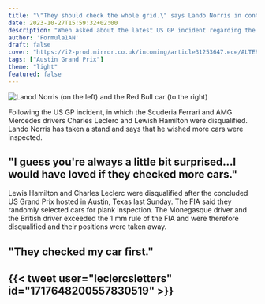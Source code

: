 ```yaml
---
title: "\"They should check the whole grid.\" says Lando Norris in context of the US GP incident"
date: 2023-10-27T15:59:32+02:00
description: "When asked about the latest US GP incident regarding the disqualification of Lewis Hamilton and Charles Leclerc, Norris says: \"If more than 50% of the cars are deemed illegal, they should check the whole grid\"."
author: 'Formula1AN'
draft: false
cover: "https://i2-prod.mirror.co.uk/incoming/article31253647.ece/ALTERNATES/s1200/0_Lando-Norris-Max-Verstappen-COTA-main-AP-GETTY.jpg"
tags: ["Austin Grand Prix"]
theme: "light"
featured: false
---
```

![Lanod Norris (on the left) and the Red Bull car (to the right)](https://i2-prod.mirror.co.uk/incoming/article31253647.ece/ALTERNATES/s1200/0_Lando-Norris-Max-Verstappen-COTA-main-AP-GETTY.jpg)

Following the US GP incident, in which the Scuderia Ferrari and AMG Mercedes drivers Charles Leclerc and Lewish Hamilton were disqualified. Lando Norris has taken a stand and says that he wished more cars were inspected.

## "I guess you're always a little bit surprised...I would have loved if they checked more cars."

Lewis Hamilton and Charles Leclerc were disqualified after the concluded US Grand Prix hosted in Austin, Texas last Sunday. The FIA said they randomly selected cars for plank inspection. The Monegasque driver and the British driver exceeded the 1 mm rule of the FIA and were therefore disqualified and their positions were taken away.

## "They checked my car first."

## {{< tweet user="leclercsletters" id="1717648200557830519" >}}  
